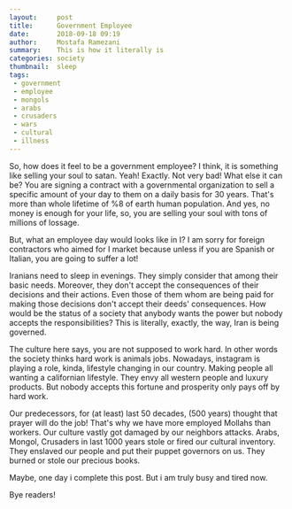 ```yaml
---
layout:     post
title:      Government Employee 
date:       2018-09-18 09:19
author:     Mostafa Ramezani
summary:    This is how it literally is
categories: society 
thumbnail:  sleep
tags:
 - government
 - employee
 - mongols
 - arabs
 - crusaders
 - wars
 - cultural
 - illness
---
```

So, how does it feel to be a government employee? I think, it is something like selling your soul to satan. Yeah! Exactly. Not very bad! What else it can be? You are signing a contract with a governmental organization to sell a specific amount of your day to them on a daily basis for 30 years. That&#39;s more than whole lifetime of %8 of earth human population. And yes, no money is enough for your life, so, you are selling your soul with tons of millions of lossage.

But, what an employee day would looks like in I? I am sorry for foreign contractors who aimed for I market because unless if you are Spanish or Italian, you are going to suffer a lot!

Iranians need to sleep in evenings. They simply consider that among their basic needs. Moreover, they don&#39;t accept the consequences of their decisions and their actions. Even those of them whom are being paid for making those decisions don&#39;t accept their deeds&#39; consequences. How would be the status of a society that anybody wants the power but nobody accepts the responsibilities? This is literally, exactly, the way, Iran is being governed.

The culture here says, you are not supposed to work hard. In other words the society thinks hard work is animals jobs. Nowadays, instagram is playing a role, kinda, lifestyle changing in our country. Making people all wanting a californian lifestyle. They envy all western people and luxury products. But nobody accepts this fortune and prosperity only pays off by hard work.

Our predecessors, for (at least) last 50 decades, (500 years) thought that prayer will do the job! That&#39;s why we have more employed Mollahs than workers. Our culture vastly got damaged by our neighbors attacks. Arabs, Mongol, Crusaders in last 1000 years stole or fired our cultural inventory. They enslaved our people and put their puppet governors on us. They burned or stole our precious books.

Maybe, one day i complete this post. But i am truly busy and tired now.

Bye readers!